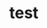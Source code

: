 <script>
var _hmt = _hmt || [];
(function() {
  var hm = document.createElement("script");
  hm.src = "https://hm.baidu.com/hm.js?54f20fd7190f4e1f82074f1fd0749804";
  var s = document.getElementsByTagName("script")[0]; 
  s.parentNode.insertBefore(hm, s);
})();
</script>

# test
